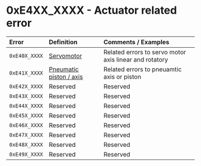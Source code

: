 # 0xE4XX\_XXXX - Actuator related error

| Error | Definition | Comments / Examples |
| :--- | :--- | :--- |
| `0xE40X_XXXX` | [Servomotor](0xe41x_xxxx-servomotor-axis.md) | Related errors to servo motor axis linear and rotatory |
| `0xE41X_XXXX` | [Pneumatic piston / axis](0xe42x_xxxx-pneumatic-piston-axis.md) | Related errors to pneuamtic axis or piston |
| `0xE42X_XXXX` | Reserved | Reserved |
| `0xE43X_XXXX` | Reserved | Reserved |
| `0xE44X_XXXX` | Reserved | Reserved |
| `0xE45X_XXXX` | Reserved | Reserved |
| `0xE46X_XXXX` | Reserved | Reserved |
| `0xE47X_XXXX` | Reserved | Reserved |
| `0xE48X_XXXX` | Reserved | Reserved |
| `0xE49X_XXXX` | Reserved | Reserved |

